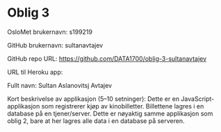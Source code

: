 # Oblig 3

OsloMet brukernavn: s199219

GitHub brukernavn: sultanavtajev

GitHub repo URL: https://github.com/DATA1700/oblig-3-sultanavtajev

URL til Heroku app: 

Fullt navn: Sultan Aslanovitsj Avtajev

Kort beskrivelse av applikasjon (5–10 setninger):
Dette er en JavaScript-applikasjon som registrerer kjøp av kinobilletter. Billettene lagres i en database på en
tjener/server. Dette er nøyaktig samme applikasjon som oblig 2, bare at her lagres alle data i en database på serveren.

